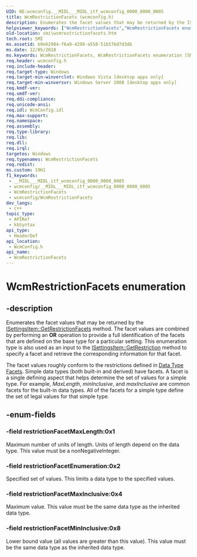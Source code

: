```yaml
---
UID: NE:wcmconfig.__MIDL___MIDL_itf_wcmconfig_0000_0000_0005
title: WcmRestrictionFacets (wcmconfig.h)
description: Enumerates the facet values that may be returned by the ISettingsItem::GetRestrictionFacets method.
helpviewer_keywords: ["WcmRestrictionFacets","WcmRestrictionFacets enumeration [SMI]","restrictionFacetEnumeration","restrictionFacetMaxInclusive","restrictionFacetMaxLength","restrictionFacetMinInclusive","smi.wcmrestrictionfacets","wcmconfig/WcmRestrictionFacets","wcmconfig/restrictionFacetEnumeration","wcmconfig/restrictionFacetMaxInclusive","wcmconfig/restrictionFacetMaxLength","wcmconfig/restrictionFacetMinInclusive"]
old-location: smi\wcmrestrictionfacets.htm
tech.root: SMI
ms.assetid: b9e62904-f6a9-4299-a558-51b57bd7d3db
ms.date: 12/05/2018
ms.keywords: WcmRestrictionFacets, WcmRestrictionFacets enumeration [SMI], restrictionFacetEnumeration, restrictionFacetMaxInclusive, restrictionFacetMaxLength, restrictionFacetMinInclusive, smi.wcmrestrictionfacets, wcmconfig/WcmRestrictionFacets, wcmconfig/restrictionFacetEnumeration, wcmconfig/restrictionFacetMaxInclusive, wcmconfig/restrictionFacetMaxLength, wcmconfig/restrictionFacetMinInclusive
req.header: wcmconfig.h
req.include-header: 
req.target-type: Windows
req.target-min-winverclnt: Windows Vista [desktop apps only]
req.target-min-winversvr: Windows Server 2008 [desktop apps only]
req.kmdf-ver: 
req.umdf-ver: 
req.ddi-compliance: 
req.unicode-ansi: 
req.idl: WcmConfig.idl
req.max-support: 
req.namespace: 
req.assembly: 
req.type-library: 
req.lib: 
req.dll: 
req.irql: 
targetos: Windows
req.typenames: WcmRestrictionFacets
req.redist: 
ms.custom: 19H1
f1_keywords:
 - __MIDL___MIDL_itf_wcmconfig_0000_0000_0005
 - wcmconfig/__MIDL___MIDL_itf_wcmconfig_0000_0000_0005
 - WcmRestrictionFacets
 - wcmconfig/WcmRestrictionFacets
dev_langs:
 - c++
topic_type:
 - APIRef
 - kbSyntax
api_type:
 - HeaderDef
api_location:
 - WcmConfig.h
api_name:
 - WcmRestrictionFacets
---
```


# WcmRestrictionFacets enumeration


## -description

Enumerates the facet values that may be returned by the <a href="/previous-versions/windows/desktop/api/wcmconfig/nf-wcmconfig-isettingsitem-getrestrictionfacets">ISettingsItem::GetRestrictionFacets</a> method. The facet values are combined by performing an <b>OR</b> operation to provide a full identification of the facets that are defined on the base type for a particular setting. This enumeration type is also used as an input to the <a href="/previous-versions/windows/desktop/api/wcmconfig/nf-wcmconfig-isettingsitem-getrestriction">ISettingsItem::GetRestriction</a> method to specify a facet and retrieve the corresponding information for that facet.

The facet values roughly conform to the  restrictions defined in <a href="/previous-versions/ms256149(v=vs.85)">Data Type Facets</a>. Simple data types (both built-in and derived) have facets. A facet is a single defining aspect that helps determine the set of values for a simple type. For example, <i>MaxLength</i>, <i>minInclusive</i>, and <i>maxInclusive</i> are common facets for the built-in data types. All of the facets for a simple type define the set of legal values for that simple type.

## -enum-fields

### -field restrictionFacetMaxLength:0x1

Maximum number of units of length. Units of length depend on the data type. This value must be a nonNegativeInteger.

### -field restrictionFacetEnumeration:0x2

Specified set of values. This limits a data type to the specified values.

### -field restrictionFacetMaxInclusive:0x4

Maximum value. This value must be the same data type as the inherited data type.

### -field restrictionFacetMinInclusive:0x8

Lower bound value (all values are greater than this value). This value must be the same data type as the inherited data type.

